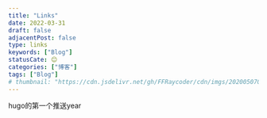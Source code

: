 ```yaml
---
title: "Links"
date: 2022-03-31
draft: false
adjacentPost: false
type: links
keywords: ["Blog"]
statusCate: 😊
categories: ["博客"]
tags: ["Blog"]
# thumbnail: "https://cdn.jsdelivr.net/gh/FFRaycoder/cdn/imgs/20200507094721.png"
---
```

hugo的第一个推送year